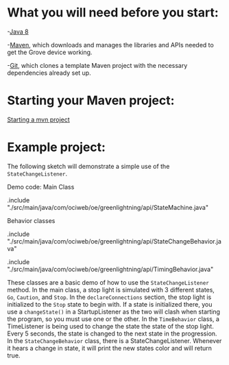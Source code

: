 # What you will need before you start:
-[Java 8](https://docs.oracle.com/javase/8/docs/technotes/guides/install/install_overview.html) 

-[Maven](https://maven.apache.org/install.html), which downloads and manages the libraries and APIs needed to get the Grove device working.

-[Git](https://git-scm.com/), which clones a template Maven project with the necessary dependencies already set up.

# Starting your Maven project: 
[Starting a mvn project](https://github.com/oci-pronghorn/FogLighter/blob/master/README.md)

# Example project:
 
The following sketch will demonstrate a simple use of the ```StateChangeListener```.
 
Demo code:
Main Class

.include "./src/main/java/com/ociweb/oe/greenlightning/api/StateMachine.java"

Behavior classes

.include "./src/main/java/com/ociweb/oe/greenlightning/api/StateChangeBehavior.java"

.include "./src/main/java/com/ociweb/oe/greenlightning/api/TimingBehavior.java"



These classes are a basic demo of how to use the ```StateChangeListener``` method. In the main class, a stop light is simulated with 3 different states, ```Go```, ```Caution```, and ```Stop```. In the ```declareConnections``` section, the stop light is initialized to the ```Stop``` state to begin with. If a state is initialized there, you use a ```changeState()``` in a StartupListener as the two will clash when starting the program, so you must use one or the other. In the ```TimeBehavior``` class, a TimeListener is being used to change the state the state of the stop light. Every 5 seconds, the state is changed to the next state in the progression. In the ```StateChangeBehavior``` class, there is a StateChangeListener. Whenever it hears a change in state, it will print the new states color and will return true.
